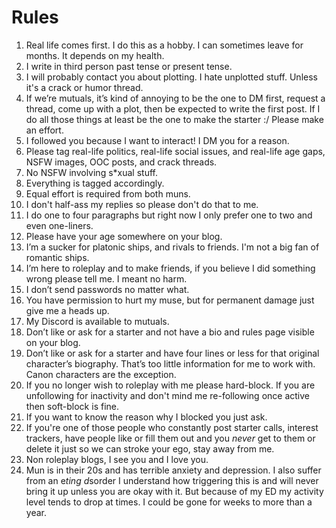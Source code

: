 # Rules

1. Real life comes first. I do this as a hobby. I can sometimes leave for months. It depends on my health.
2. I write in third person past tense or present tense.
3. I will probably contact you about plotting. I hate unplotted stuff. Unless it's a crack or humor thread.
4. If we’re mutuals, it’s kind of annoying to be the one to DM first, request a thread, come up with a plot, then be expected to write the first post. If I do all those things at least be the one to make the starter :/ Please make an effort.
5. I followed you because I want to interact! I DM you for a reason.
6. Please tag real-life politics, real-life social issues, and real-life age gaps, NSFW images, OOC posts, and crack threads.
7. No NSFW involving s*xual stuff.
8. Everything is tagged accordingly.
9. Equal effort is required from both muns.
10. I don't half-ass my replies so please don't do that to me.
11. I do one to four paragraphs but right now I only prefer one to two and even one-liners.
12. Please have your age somewhere on your blog.
13. I’m a sucker for platonic ships, and rivals to friends. I'm not a big fan of romantic ships.
14. I’m here to roleplay and to make friends, if you believe I did something wrong please tell me. I meant no harm.
15. I don’t send passwords no matter what.
16. You have permission to hurt my muse, but for permanent damage just give me a heads up.
17. My Discord is available to mutuals.
18. Don’t like or ask for a starter and not have a bio and rules page visible on your blog.
19. Don’t like or ask for a starter and have four lines or less for that original character’s biography. That’s too little information for me to work with. Canon characters are the exception.
20. If you no longer wish to roleplay with me please hard-block. If you are unfollowing for inactivity and don't mind me re-following once active then soft-block is fine.
21. If you want to know the reason why I blocked you just ask.
22. If you're one of those people who constantly post starter calls, interest trackers, have people like or fill them out and you *never* get to them or delete it just so we can stroke your ego, stay away from me.
23. Non roleplay blogs, I see you and I love you.
24. Mun is in their 20s and has terrible anxiety and depression. I also suffer from an e*ting d*sorder I understand how triggering this is and will never bring it up unless you are okay with it. But because of my ED my activity level tends to drop at times. I could be gone for weeks to more than a year.
